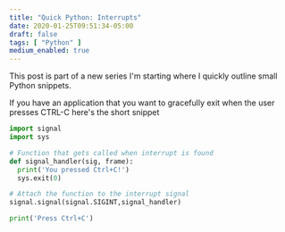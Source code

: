 ```yaml
---
title: "Quick Python: Interrupts"
date: 2020-01-25T09:51:34-05:00
draft: false
tags: [ "Python" ]
medium_enabled: true
---
```


This post is part of a new series I'm starting where I quickly outline small Python snippets.

If you have an application that you want to gracefully exit when the user presses CTRL-C here's the short snippet
```python
import signal
import sys

# Function that gets called when interrupt is found
def signal_handler(sig, frame):
  print('You pressed Ctrl+C!')
  sys.exit(0)

# Attach the function to the interrupt signal
signal.signal(signal.SIGINT,signal_handler)

print('Press Ctrl+C')
```
